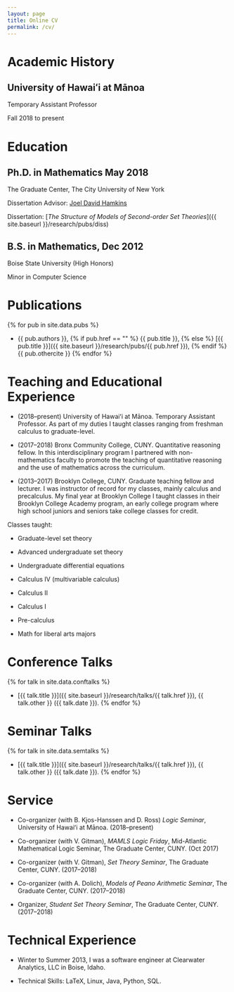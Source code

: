 ```yaml
---
layout: page
title: Online CV
permalink: /cv/
---
```


Academic History
====

University of Hawaiʻi at Mānoa
----
Temporary Assistant Professor

Fall 2018 to present

Education
====

Ph.D. in Mathematics May 2018
----
The Graduate Center, The City University of New York

Dissertation Advisor: [Joel David Hamkins](http://jdh.hamkins.org)

Dissertation: [*The Structure of Models of Second-order Set Theories*]({{ site.baseurl }}/research/pubs/diss)

B.S. in Mathematics, Dec 2012
----
Boise State University (High Honors)

Minor in Computer Science

Publications
====

{% for pub in site.data.pubs %}
* {{ pub.authors }}, {% if pub.href == "" %} {{ pub.title }}, {% else %} [{{ pub.title }}]({{ site.baseurl }}/research/pubs/{{ pub.href }}), {% endif %} {{ pub.othercite }}
{% endfor %}

Teaching and Educational Experience
====

* (2018–present) University of Hawaiʻi at Mānoa. Temporary Assistant Professor. As part of my duties I taught classes ranging from freshman calculus to graduate-level.

* (2017–2018) Bronx Community College, CUNY. Quantitative reasoning fellow. In this interdisciplinary program I partnered with non-mathematics faculty to promote the teaching of quantitative reasoning and the use of mathematics across the curriculum.

* (2013–2017) Brooklyn College, CUNY. Graduate teaching fellow and lecturer. I was instructor of record for my classes, mainly calculus and precalculus. My final year at Brooklyn College I taught classes in their Brooklyn College Academy program, an early college program where high school juniors and seniors take college classes for credit.

Classes taught:

* Graduate-level set theory

* Advanced undergraduate set theory

* Undergraduate differential equations

* Calculus IV (multivariable calculus)

* Calculus II

* Calculus I

* Pre-calculus

* Math for liberal arts majors


Conference Talks
====

{% for talk in site.data.conftalks %}
* [{{ talk.title }}]({{ site.baseurl }}/research/talks/{{ talk.href }}), {{ talk.other }} ({{ talk.date }}).
{% endfor %}

Seminar Talks
====

{% for talk in site.data.semtalks %}
* [{{ talk.title }}]({{ site.baseurl }}/research/talks/{{ talk.href }}), {{ talk.other }} ({{ talk.date }}).
{% endfor %}

Service
====

* Co-organizer (with B. Kjos-Hanssen and D. Ross) *Logic Seminar*, University of Hawaiʻi at Mānoa. (2018–present)

* Co-organizer (with V. Gitman), *MAMLS Logic Friday*, Mid-Atlantic Mathematical Logic Seminar, The Graduate Center, CUNY. (Oct 2017)

* Co-organizer (with V. Gitman), *Set Theory Seminar*, The Graduate Center, CUNY. (2017–2018)

* Co-organizer (with A. Dolich), *Models of Peano Arithmetic Seminar*, The Graduate Center, CUNY. (2017–2018)

* Organizer, *Student Set Theory Seminar*, The Graduate Center, CUNY. (2017–2018)

Technical Experience
====

* Winter to Summer 2013, I was a software engineer at Clearwater Analytics, LLC in Boise, Idaho. 

* Technical Skills: LaTeX, Linux, Java, Python, SQL.
